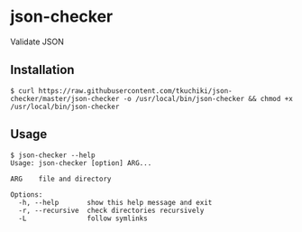 json-checker
============

Validate JSON

## Installation

~~~~
$ curl https://raw.githubusercontent.com/tkuchiki/json-checker/master/json-checker -o /usr/local/bin/json-checker && chmod +x /usr/local/bin/json-checker
~~~~

## Usage

~~~~
$ json-checker --help
Usage: json-checker [option] ARG...

ARG    file and directory

Options:
  -h, --help       show this help message and exit
  -r, --recursive  check directories recursively
  -L               follow symlinks
~~~~

